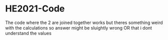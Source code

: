 # HE2021-Code
The code where the 2 are joined together works but theres something weird with the calculations so answer might be sluightly wrong OR that i dont understand the values
